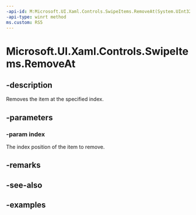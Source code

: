 ```yaml
---
-api-id: M:Microsoft.UI.Xaml.Controls.SwipeItems.RemoveAt(System.UInt32)
-api-type: winrt method
ms.custom: RS5
---
```

<!-- Method syntax.
public void SwipeItems.RemoveAt(UInt32 index)
-->

# Microsoft.UI.Xaml.Controls.SwipeItems.RemoveAt


## -description

Removes the item at the specified index.


## -parameters


### -param index

The index position of the item to remove.


## -remarks


## -see-also


## -examples


